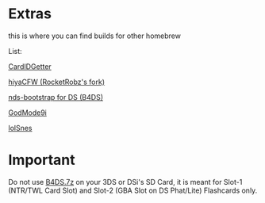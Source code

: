 # Extras
this is where you can find builds for other homebrew

List:

[CardIDGetter](https://github.com/RocketRobz/CardIDGetter)

[hiyaCFW (RocketRobz's fork)](https://github.com/RocketRobz/hiyaCFW)

[nds-bootstrap for DS (B4DS)](https://github.com/ahezard/nds-bootstrap/tree/b4ds)

[GodMode9i](https://github.com/RocketRobz/GodMode9i)

[lolSnes](https://github.com/DS-Homebrew/lolSnes)

# Important
Do not use [B4DS.7z](https://github.com/TWLBot/Builds/blob/master/extras/B4DS.7z?raw=true) on your 3DS or DSi's SD Card, it is meant for Slot-1 (NTR/TWL Card Slot) and Slot-2 (GBA Slot on DS Phat/Lite) Flashcards only.
